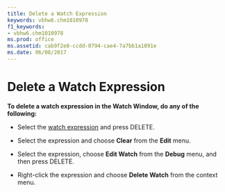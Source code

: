 ```yaml
---
title: Delete a Watch Expression
keywords: vbhw6.chm1010978
f1_keywords:
- vbhw6.chm1010978
ms.prod: office
ms.assetid: cab9f2e8-ccdd-0794-cae4-7a7bb1a1091e
ms.date: 06/08/2017
---
```



# Delete a Watch Expression

 **To delete a watch expression in the Watch Window, do any of the following:**



- Select the [watch expression](vbe-glossary.md) and press DELETE.
    
- Select the expression and choose **Clear** from the **Edit** menu.
    
- Select the expression, choose **Edit Watch** from the **Debug** menu, and then press DELETE.
    
- Right-click the expression and choose **Delete Watch** from the context menu.
    


